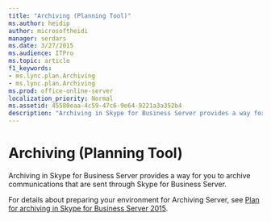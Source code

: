 ```yaml
---
title: "Archiving (Planning Tool)"
ms.author: heidip
author: microsoftheidi
manager: serdars
ms.date: 3/27/2015
ms.audience: ITPro
ms.topic: article
f1_keywords:
- ms.lync.plan.Archiving
- ms.lync.plan.Archiving
ms.prod: office-online-server
localization_priority: Normal
ms.assetid: 45580eaa-4c59-47c6-9e64-9221a3a352b4
description: "Archiving in Skype for Business Server provides a way for you to archive communications that are sent through Skype for Business Server."
---
```


# Archiving (Planning Tool)
 
Archiving in Skype for Business Server provides a way for you to archive communications that are sent through Skype for Business Server.
  
For details about preparing your environment for Archiving Server, see [Plan for archiving in Skype for Business Server 2015](../../plan-your-deployment/archiving-1/archiving-1.md).
  

